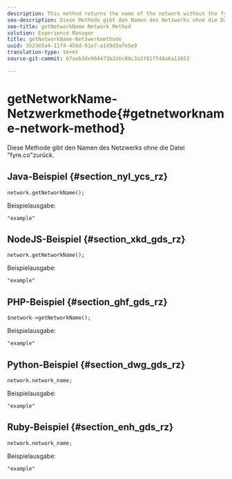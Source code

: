 ```yaml
---
description: This method returns the name of the network without the fyre.co.
seo-description: Diese Methode gibt den Namen des Netzwerks ohne die Datei "fyre.co"zurück.
seo-title: getNetworkName Network Method
solution: Experience Manager
title: getNetworkName-Netzwerkmethode
uuid: 3523e5a4-11f4-458d-91e7-a149d3afe5e9
translation-type: tm+mt
source-git-commit: 67aeb3de964473b326c88c3a3f81ff48a6a12652

---
```



# getNetworkName-Netzwerkmethode{#getnetworkname-network-method}

Diese Methode gibt den Namen des Netzwerks ohne die Datei "fyre.co"zurück.

## Java-Beispiel {#section_nyl_ycs_rz}

```
network.getNetworkName();
```

Beispielausgabe:

```
"example" 
```

## NodeJS-Beispiel {#section_xkd_gds_rz}

```
network.getNetworkName();
```

Beispielausgabe:

```
"example" 
```

## PHP-Beispiel {#section_ghf_gds_rz}

```
$network->getNetworkName(); 
```

Beispielausgabe:

```
"example" 
```

## Python-Beispiel {#section_dwg_gds_rz}

```
network.network_name; 
```

Beispielausgabe:

```
"example" 
```

## Ruby-Beispiel {#section_enh_gds_rz}

```
network.network_name; 
```

Beispielausgabe:

```
"example" 
```

